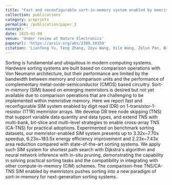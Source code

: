 ```yaml
---
title: "Fast and reconfigurable sort-in-memory system enabled by memristors"
collection: publications
category: preprints
permalink: /publication/paper_3
excerpt: ''
date: 2025-02-09
venue: 'Under review at Nature Electronics'
paperurl: 'https://arxiv.org/abs/2309.10350'
citation: 'Lianfeng Yu, Teng Zhang, Zeyu Wang, Xile Wang, Zelun Pan, Bowen Wang, Zhaokun Jing, Jiaxin Liu, Yuqi Li, Yihang Zhu, Bonan Yan, Yaoyu Tao*, Yuchao Yang*'
---
```


Sorting is fundamental and ubiquitous in modern computing systems. Hardware sorting systems are built based on comparison operations with Von Neumann architecture, but their performance are limited by the bandwidth between memory and comparison units and the performance of complementary metal-oxide-semiconductor (CMOS) based circuitry. Sort-in-memory (SIM) based on emerging memristors is desired but not yet available due to comparison operations that are challenging to be implemented within memristive memory. Here we report fast and reconfigurable SIM system enabled by digit read (DR) on 1-transistor-1-resistor (1T1R) memristor arrays. We develop DR tree node skipping (TNS) that support variable data quantity and data types, and extend TNS with multi-bank, bit-slice and multi-level strategies to enable cross-array TNS (CA-TNS) for practical adoptions. Experimented on benchmark sorting datasets, our memristor-enabled SIM system presents up to 3.32x~7.70x speedup, 6.23x~183.5x energy efficiency improvement and 2.23x~7.43x area reduction compared with state-of-the-art sorting systems. We apply such SIM system for shortest path search with Dijkstra's algorithm and neural network inference with in-situ pruning, demonstrating the capability in solving practical sorting tasks and the compatibility in integrating with other compute-in-memory (CIM) schemes. The comparison-free TNS/CA-TNS SIM enabled by memristors pushes sorting into a new paradigm of sort-in-memory for next-generation sorting systems.
